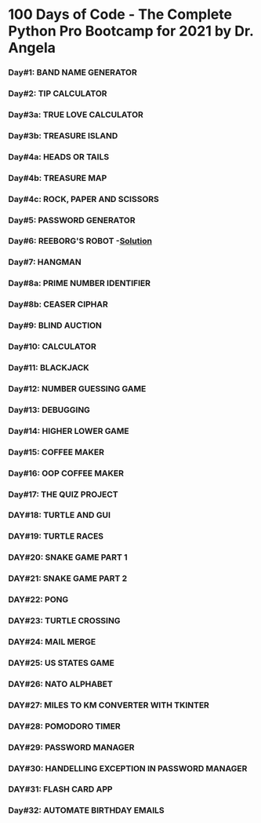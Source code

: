 # 100 Days of Code - The Complete Python Pro Bootcamp for 2021 by Dr. Angela

### Day#1: BAND NAME GENERATOR

### Day#2: TIP CALCULATOR

### Day#3a: TRUE LOVE CALCULATOR

### Day#3b: TREASURE ISLAND

### Day#4a: HEADS OR TAILS

### Day#4b: TREASURE MAP

### Day#4c: ROCK, PAPER AND SCISSORS

### Day#5: PASSWORD GENERATOR

### Day#6: REEBORG'S ROBOT -[Solution](https://reeborg.ca/reeborg.html?lang=en&mode=python&menu=worlds%2Fmenus%2Freeborg_intro_en.json&name=Maze&url=worlds%2Ftutorial_en%2Fmaze1.json)

### Day#7: HANGMAN

### Day#8a: PRIME NUMBER IDENTIFIER

### Day#8b: CEASER CIPHAR

### Day#9: BLIND AUCTION

### Day#10: CALCULATOR

### Day#11: BLACKJACK

### Day#12: NUMBER GUESSING GAME

### Day#13: DEBUGGING

### Day#14: HIGHER LOWER GAME

### Day#15: COFFEE MAKER

### Day#16: OOP COFFEE MAKER

### Day#17: THE QUIZ PROJECT

### DAY#18: TURTLE AND GUI

### DAY#19: TURTLE RACES

### DAY#20: SNAKE GAME PART 1

### DAY#21: SNAKE GAME PART 2

### DAY#22: PONG

### DAY#23: TURTLE CROSSING

### DAY#24: MAIL MERGE

### DAY#25: US STATES GAME

### DAY#26: NATO ALPHABET

### DAY#27: MILES TO KM CONVERTER WITH TKINTER

### DAY#28: POMODORO TIMER

### DAY#29: PASSWORD MANAGER

### DAY#30: HANDELLING EXCEPTION IN PASSWORD MANAGER

### DAY#31: FLASH CARD APP

### Day#32: AUTOMATE BIRTHDAY EMAILS

